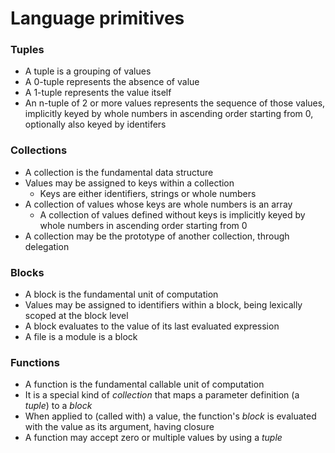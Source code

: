 # Language primitives

### Tuples

- A tuple is a grouping of values
- A 0-tuple represents the absence of value
- A 1-tuple represents the value itself
- An n-tuple of 2 or more values represents the sequence of those values, implicitly keyed by whole numbers in ascending order starting from 0, optionally also keyed by identifers

### Collections

- A collection is the fundamental data structure
- Values may be assigned to keys within a collection
  - Keys are either identifiers, strings or whole numbers
- A collection of values whose keys are whole numbers is an array
  - A collection of values defined without keys is implicitly keyed by whole numbers in ascending order starting from 0
- A collection may be the prototype of another collection, through delegation

### Blocks

- A block is the fundamental unit of computation
- Values may be assigned to identifiers within a block, being lexically scoped at the block level
- A block evaluates to the value of its last evaluated expression
- A file is a module is a block

### Functions

- A function is the fundamental callable unit of computation
- It is a special kind of _collection_ that maps a parameter definition (a _tuple_) to a _block_
- When applied to (called with) a value, the function's _block_ is evaluated with the value as its argument, having closure
- A function may accept zero or multiple values by using a _tuple_
